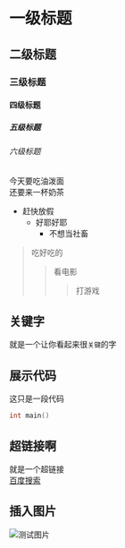 
# 一级标题
## 二级标题
### 三级标题
#### 四级标题
##### 五级标题
###### 六级标题

今天要吃油泼面<br>
还要来一杯奶茶<br>


* 赶快放假
  * 好耶好耶
    * 不想当社畜

> 吃好吃的
>> 看电影
>>> 打游戏


## 关键字
就是一个让你看起来很`关键`的字

## 展示代码
这只是一段代码<br>
```c
int main()
```


## 超链接啊
就是一个超链接<br>
[百度搜索](www.baidu.com)


## 插入图片
![测试图片](C:/Users/86182/Desktop/QQ图片20210605144343.jpg)

